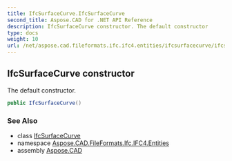 ```yaml
---
title: IfcSurfaceCurve.IfcSurfaceCurve
second_title: Aspose.CAD for .NET API Reference
description: IfcSurfaceCurve constructor. The default constructor
type: docs
weight: 10
url: /net/aspose.cad.fileformats.ifc.ifc4.entities/ifcsurfacecurve/ifcsurfacecurve/
---
```

## IfcSurfaceCurve constructor

The default constructor.

```csharp
public IfcSurfaceCurve()
```

### See Also

* class [IfcSurfaceCurve](../)
* namespace [Aspose.CAD.FileFormats.Ifc.IFC4.Entities](../../ifcsurfacecurve/)
* assembly [Aspose.CAD](../../../)


